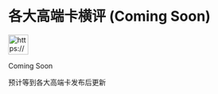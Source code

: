 # 各大高端卡横评 (Coming Soon)

<aside>
<img src="https://www.notion.so/icons/megaphone_blue.svg" alt="https://www.notion.so/icons/megaphone_blue.svg" width="40px" />

Coming Soon

预计等到各大高端卡发布后更新

</aside>